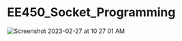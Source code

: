 # EE450_Socket_Programming
![Screenshot 2023-02-27 at 10 27 01 AM](https://user-images.githubusercontent.com/22141794/221651227-2b4edb13-65f1-4724-891f-dc4db3563d0e.png)
